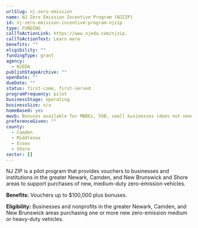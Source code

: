 ```yaml
---
urlSlug: nj-zero-emission
name: NJ Zero Emission Incentive Program (NJZIP)
id: nj-zero-emission-incentive-program-njzip
type: FUNDING
callToActionLink: https://www.njeda.com/njzip.
callToActionText: Learn more
benefits: ""
eligibility: ""
fundingType: grant
agency:
  - NJEDA
publishStageArchive: ""
openDate: ""
dueDate: ""
status: first-come, first-served
programFrequency: pilot
businessStage: operating
businessSize: n/a
homeBased: yes
mwvb: Bonuses available for MWBEs, VOB, small businesses (does not need to be SBE)
preferenceGiven: ""
county:
  - Camden
  - Middlesex
  - Essex
  - Shore
sector: []
---
```


NJ ZIP is a pilot program that provides vouchers to businesses and institutions in the greater Newark, Camden, and New Brunswick and Shore areas to support purchases of new, medium-duty zero-emission vehicles.

**Benefits:** Vouchers up to $100,000 plus bonuses.

**Eligibility:** Businesses and nonprofits in the greater Newark, Camden, and New Brunswick areas purchasing one or more new zero-emission medium or heavy-duty vehicles.
